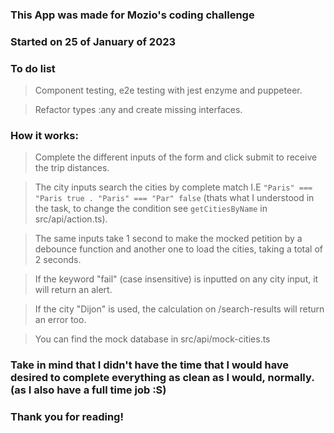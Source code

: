 ### This App was made for Mozio's coding challenge

### Started on 25 of January of 2023 

### To do list
> Component testing, e2e testing with jest enzyme and puppeteer.

> Refactor types :any and create missing interfaces.

### How it works:
> Complete the different inputs of the form and click submit to receive the trip distances.

> The city inputs search the cities by complete match I.E `"Paris" === "Paris true . "Paris" === "Par" false` (thats what I understood in the task, to change the condition see `getCitiesByName` in src/api/action.ts).

> The same inputs take 1 second to make the mocked petition by a debounce function and another one to load the cities, taking a total of 2 seconds.

> If the keyword "fail" (case insensitive) is inputted on any city input, it will return an alert.

> If the city "Dijon" is used, the calculation on /search-results will return an error too.

> You can find the mock database in src/api/mock-cities.ts

### Take in mind that I didn't have the time that I would have desired to complete everything as clean as I would, normally. (as I also have a full time job :S)

### Thank you for reading!

